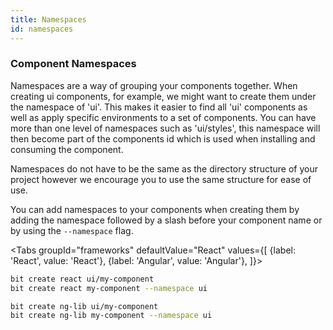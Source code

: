 ```yaml
---
title: Namespaces
id: namespaces
---
```



### Component Namespaces

Namespaces are a way of grouping your components together. When creating ui components, for example, we might want to create them under the namespace of 'ui'. This makes it easier to find all 'ui' components as well as apply specific environments to a set of components. You can have more than one level of namespaces such as 'ui/styles', this namespace will then become part of the components id which is used when installing and consuming the component.

Namespaces do not have to be the same as the directory structure of your project however we encourage you to use the same structure for ease of use.

You can add namespaces to your components when creating them by adding the namespace followed by a slash before your component name or by using the `--namespace` flag.

<Tabs
groupId="frameworks"
defaultValue="React"
values={[
{label: 'React', value: 'React'},
{label: 'Angular', value: 'Angular'},
]}>
<TabItem value="React">

```bash
bit create react ui/my-component
bit create react my-component --namespace ui
```

  </TabItem>
  <TabItem value="Angular">

```bash
bit create ng-lib ui/my-component
bit create ng-lib my-component --namespace ui
```

  </TabItem>
</Tabs>

